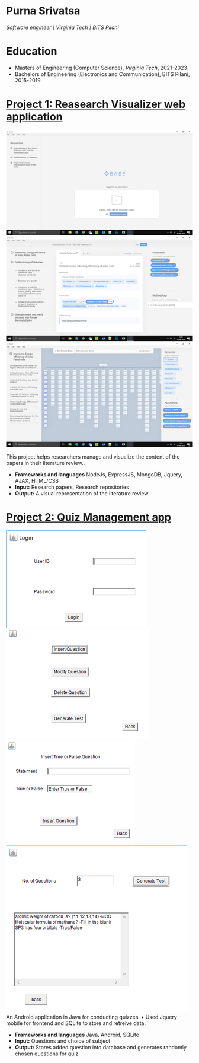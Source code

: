 # Purna Srivatsa
*Software engineer | Virginia Tech | BITS Pilani*

# Education
* Masters of Engineering (Computer Science), *Virginia Tech*, 2021-2023
* Bachelors of Engineering (Electronics and Communication), BITS Pilani, 2015-2019

# [Project 1: Reasearch Visualizer web application](https://github.com/purnasrivatsa96/Base_did)
![alt text](Picture1.png)
![alt text](Picture2.png)
![alt text](Picture3.png)


This project helps researchers manage and visualize the content of the papers in their literature review..
* **Frameworks and languages** NodeJs, ExpressJS, MongoDB, Jquery, AJAX, HTML/CSS
* **Input:** Research papers, Research repositories
* **Output:** A visual representation of the literature review

# [Project 2: Quiz Management app](https://github.com/purnasrivatsa96/Quiz-management-system-Java-)
![alt text](login.PNG)
![alt text](subject_home.PNG)
![alt text](insert_chem_true_false.PNG)
![alt text](generate_test_chem.PNG)
An Android application in Java for conducting quizzes.
• Used Jquery mobile for frontend and SQLite to store and retreive data.
* **Frameworks and languages** Java, Android, SQLite
* **Input:** Questions and choice of subject
* **Output:** Stores added question into database and generates randomly chosen questions for quiz
